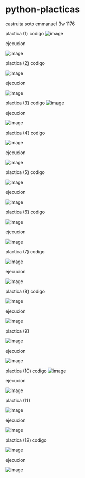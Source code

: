 # python-placticas
castruita soto emmanuel 3w 1176

plactica (1)
codigo
![image](https://github.com/user-attachments/assets/c402525f-9666-4e2d-819d-f04744973915)

ejecucion

![image](https://github.com/user-attachments/assets/7fcf09f3-4290-4432-9789-3d678ed7cb4b)

plactica (2)
codigo

![image](https://github.com/user-attachments/assets/1cfda64f-dad0-4aaf-8278-38a53ee9bd99)

ejecucion 

![image](https://github.com/user-attachments/assets/2d450868-a055-4331-8cd6-e9743d009192)


plactica (3)
codigo
![image](https://github.com/user-attachments/assets/b5a6f92d-f703-4574-8b75-615ccd657733)

ejecucion

![image](https://github.com/user-attachments/assets/741f4f8f-3eeb-422e-8d96-efc6e0b387c1)


plactica (4)
codigo

![image](https://github.com/user-attachments/assets/1ffc8b3d-10a3-4528-920a-7eaf0208463b)

ejecucion 

![image](https://github.com/user-attachments/assets/1e6b30a9-6b2d-4b7d-bdf7-b06f1738f82a)

plactica (5)
codigo

![image](https://github.com/user-attachments/assets/018e4208-e7b7-4614-bd65-237628b74e20)

ejecucion

![image](https://github.com/user-attachments/assets/fae5f008-1219-4c07-9f55-a83711624c1f)


plactica (6)
codigo

![image](https://github.com/user-attachments/assets/4a35e332-a26e-40f7-a1b9-dff163b0b430)

ejecucion

![image](https://github.com/user-attachments/assets/06906ed5-632d-4098-9cab-c0cc01ea2cc7)

plactica (7)
codigo

![image](https://github.com/user-attachments/assets/3cc0961c-acae-4d1c-9644-c54bf1115901)

ejecucion

![image](https://github.com/user-attachments/assets/d3fba7df-e8e0-422f-9e29-e151121b07a0)

plactica (8)
codigo

![image](https://github.com/user-attachments/assets/a75b6729-b144-4d03-a99d-9723e7885e05)

ejecucion

![image](https://github.com/user-attachments/assets/0e6b023e-9c1d-420f-b091-b15cc753ec73)

plactica (9)

![image](https://github.com/user-attachments/assets/59b381c2-52be-49a8-8fc2-3f98f361095f)

ejecucion

![image](https://github.com/user-attachments/assets/6d60be00-429f-4739-901e-e5f46ffd8097)

plactica (10)
codigo
![image](https://github.com/user-attachments/assets/ff2b299f-9bac-4e00-a907-7f9c546c1297)

ejecucion 

![image](https://github.com/user-attachments/assets/8b8490bd-be5d-400e-bf4c-d787a8b4ca2c)


plactica (11)

![image](https://github.com/user-attachments/assets/c136767b-87d3-4696-9f3f-152613bcb428)

ejecucion

![image](https://github.com/user-attachments/assets/4fb4f260-e132-407a-8d31-dfcd6628a3f8)

plactica (12)
codigo

![image](https://github.com/user-attachments/assets/6c87641e-d930-42cc-851c-b4e56c5e8171)

ejecucion 

![image](https://github.com/user-attachments/assets/2c8e687e-f7e4-4823-ac06-6d4c5a155ea5)

